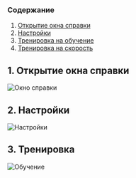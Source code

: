 ### Содержание
1. [Открытие окна справки](#1) <br>
2. [Настройки](#2) <br>
3. [Тренировка на обучение](#3)<br>
4. [Тренировка на скорость](#3)<br>

## 1. Открытие окна справки <a name="1"></a>
![Окно справки](https://github.com/Homak623/tritpo/blob/master/Diagrams/State/Reference.png) <br/>

## 2. Настройки <a name="2"></a>
![Настройки](https://github.com/Homak623/tritpo/blob/master/Diagrams/State/Settings.png) <br/>

## 3. Тренировка <a name="3"></a>
![Обучение](https://github.com/Homak623/tritpo/blob/master/Diagrams/State/Training.png) <br/>
